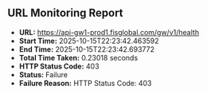 ## URL Monitoring Report

- **URL:** https://api-gw1-prod1.fisglobal.com/gw/v1/health
- **Start Time:** 2025-10-15T22:23:42.463592
- **End Time:** 2025-10-15T22:23:42.693772
- **Total Time Taken:** 0.23018 seconds
- **HTTP Status Code:** 403
- **Status:** Failure
- **Failure Reason:** HTTP Status Code: 403
